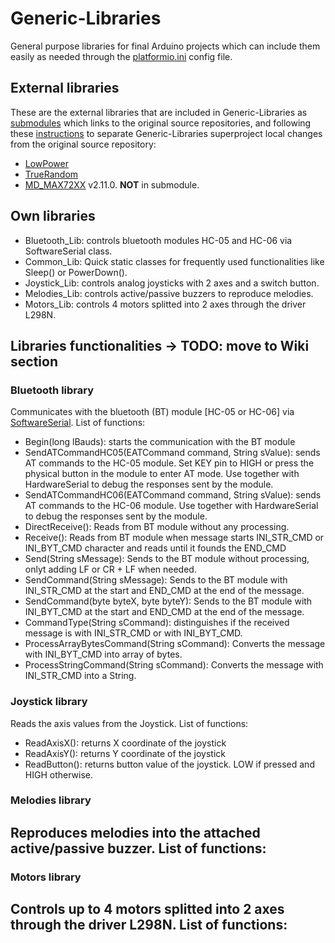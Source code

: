 # Generic-Libraries
General purpose libraries for final Arduino projects which can include them easily as needed through the [platformio.ini](http://docs.platformio.org/en/latest/projectconf.html) config file.

## External libraries
These are the external libraries that are included in Generic-Libraries as [submodules](https://git-scm.com/book/en/v2/Git-Tools-Submodules) which links to the original source repositories, and following these [instructions](https://stackoverflow.com/questions/10856138/make-change-to-a-git-submodule-and-keep-the-changes?utm_medium=organic&utm_source=google_rich_qa&utm_campaign=google_rich_qa) to separate Generic-Libraries superproject local changes from the original source repository:
- [LowPower](https://github.com/rocketscream/Low-Power)
- [TrueRandom](https://github.com/sirleech/TrueRandom)
- [MD_MAX72XX](https://github.com/MajicDesigns/MD_MAX72XX) v2.11.0. **NOT** in submodule. 

## Own libraries
- Bluetooth_Lib: controls bluetooth modules HC-05 and HC-06 via SoftwareSerial class.
- Common_Lib: Quick static classes for frequently used functionalities like Sleep() or PowerDown().
- Joystick_Lib: controls analog joysticks with 2 axes and a switch button.
- Melodies_Lib: controls active/passive buzzers to reproduce melodies.
- Motors_Lib: controls 4 motors splitted into 2 axes through the driver L298N.

## Libraries functionalities -> TODO: move to Wiki section
### Bluetooth library
Communicates with the bluetooth (BT) module [HC-05 or HC-06] via [SoftwareSerial](https://www.arduino.cc/en/Reference/SoftwareSerial). List of functions:
- Begin(long lBauds): starts the communication with the BT module
- SendATCommandHC05(EATCommand command, String sValue): sends AT commands to the HC-05 module. Set KEY pin to HIGH or press the physical button in the module to enter AT mode. Use together with HardwareSerial to debug the responses sent by the module.
- SendATCommandHC06(EATCommand command, String sValue): sends AT commands to the HC-06 module. Use together with HardwareSerial to debug the responses sent by the module.
- DirectReceive(): Reads from BT module without any processing.
- Receive(): Reads from BT module when message starts INI_STR_CMD or INI_BYT_CMD character and reads until it founds the END_CMD
- Send(String sMessage): Sends to the BT module without processing, onlyt adding LF or CR + LF when needed.
- SendCommand(String sMessage): Sends to the BT module with INI_STR_CMD at the start and END_CMD at the end of the message.
- SendCommand(byte byteX, byte byteY): Sends to the BT module with INI_BYT_CMD at the start and END_CMD at the end of the message.
- CommandType(String sCommand): distinguishes if the received message is with INI_STR_CMD or with INI_BYT_CMD.
- ProcessArrayBytesCommand(String sCommand): Converts the message with INI_BYT_CMD into array of bytes.
- ProcessStringCommand(String sCommand): Converts the message with INI_STR_CMD into a String.

### Joystick library
Reads the axis values from the Joystick. List of functions:
- ReadAxisX(): returns X coordinate of the joystick
- ReadAxisY(): returns Y coordinate of the joystick
- ReadButton(): returns button value of the joystick. LOW if pressed and HIGH otherwise.

### Melodies library
Reproduces melodies into the attached active/passive buzzer. List of functions:
- 

### Motors library
Controls up to 4 motors splitted into 2 axes through the driver L298N. List of functions:
- 